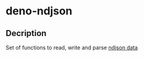 # deno-ndjson

## Decription

Set of functions to read, write and parse [ndjson data](https://github.com/ndjson/ndjson-spec)